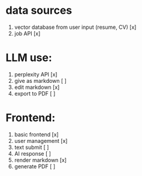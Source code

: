 # data sources
1. vector database from user input (resume, CV) [x]
2. job API [x]

# LLM use:
1. perplexity API [x]
2. give as markdown [ ]
3. edit markdown [x]
4. export to PDF [ ]

# Frontend:
1. basic frontend [x]
2. user management [x]
3. text submit [ ]
4. AI response [ ]
5. render markdown [x]
6. generate PDF [ ]
